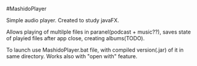 #MashidoPlayer

Simple audio player. Created to study javaFX.

Allows playing of multilple files in paranel(podcast + music??),
saves state of playied files after app close,
creating albums(TODO).

To launch use MashidoPlayer.bat file, with compiled version(.jar) of it in same directory.
Works also with "open with" feature.